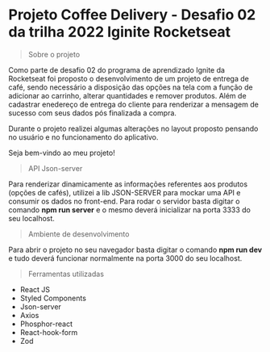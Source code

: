 # Projeto Coffee Delivery - Desafio 02 da trilha 2022 Iginite Rocketseat

> Sobre o projeto

Como parte de desafio 02 do programa de aprendizado Ignite da Rocketseat foi proposto o desenvolvimento de um projeto de entrega de café, sendo necessário a disposição das opções na tela com a função de adicionar ao carrinho, alterar quantidades e remover produtos. Além de cadastrar enedereço de entrega do cliente para renderizar a mensagem de sucesso com seus dados pós finalizada a compra.

Durante o projeto realizei algumas alterações no layout proposto pensando no usuário e no funcionamento do aplicativo.

Seja bem-vindo ao meu projeto!

> API Json-server

Para renderizar dinamicamente as informações referentes aos produtos (opções de cafés), utilizei a lib JSON-SERVER para mockar uma API e consumir os dados no front-end. Para rodar o servidor basta digitar o comando **npm run server** e o mesmo deverá inicializar na porta 3333 do seu localhost.

> Ambiente de desenvolvimento

Para abrir o projeto no seu navegador basta digitar o comando **npm run dev** e tudo deverá funcionar normalmente na porta 3000 do seu localhost.

> Ferramentas utilizadas

- React JS
- Styled Components
- Json-server
- Axios
- Phosphor-react
- React-hook-form
- Zod
